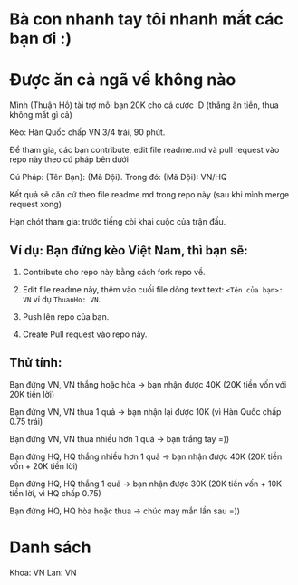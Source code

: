 # Bà con nhanh tay tôi nhanh mắt các bạn ơi :) 
# Được ăn cả ngã về không nào

Mình (Thuận Hồ) tài trợ mỗi bạn 20K cho cá cược :D (thắng ăn tiền, thua không mất gì cả)

Kèo: Hàn Quốc chấp VN 3/4 trái, 90 phút.

Để tham gia, các bạn contribute, edit file readme.md và pull request vào repo này theo cú pháp bên dưới

Cú Pháp: {Tên Bạn}: {Mã Đội}. Trong đó: {Mã Đội}: VN/HQ

Kết quả sẽ căn cứ theo file readme.md trong repo này (sau khi mình merge request xong)

Hạn chót tham gia: trước tiếng còi khai cuộc của trận đấu.

## Ví dụ: Bạn đứng kèo Việt Nam, thì bạn sẽ:

1. Contribute cho repo này bằng cách fork repo về.

2. Edit file readme này, thêm vào cuối file dòng text text: `<Tên của bạn>: VN` ví dụ `ThuanHo: VN`.

3. Push lên repo của bạn.

4. Create Pull request vào repo này.

## Thử tính:

Bạn đứng VN, VN thắng hoặc hòa -> bạn nhận được 40K (20K tiền vốn với 20K tiền lời)

Bạn đứng VN, VN thua 1 quả -> bạn nhận lại được 10K (vì Hàn Quốc chấp 0.75 trái)

Bạn đứng VN, VN thua nhiều hơn 1 quả -> bạn trắng tay =))


Bạn đứng HQ, HQ thắng nhiều hơn 1 quả -> bạn nhận được 40K (20K tiền vốn + 20K tiền lời)

Bạn đứng HQ, HQ thắng 1 quả -> bạn nhận được 30K (20K tiền vốn + 10K tiền lời, vì HQ chấp 0.75)

Bạn đứng HQ, HQ hòa hoặc thua -> chúc may mắn lần sau =))

# Danh sách

Khoa: VN
Lan: VN
